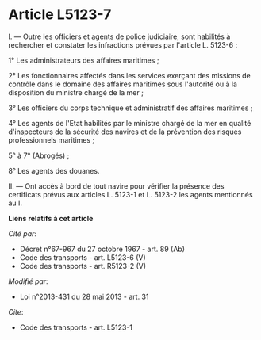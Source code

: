 # Article L5123-7

I. ― Outre les officiers et agents de police judiciaire, sont habilités à rechercher et constater les infractions prévues par
l'article L. 5123-6 : 

1° Les administrateurs des affaires maritimes ; 

2° Les fonctionnaires affectés dans les services exerçant des missions de contrôle dans le domaine des affaires maritimes
sous l'autorité ou à la disposition du ministre chargé de la mer ;

3° Les officiers du corps technique et administratif des affaires maritimes ; 

4° Les agents de l'Etat habilités par le ministre chargé de la mer en qualité d'inspecteurs de la sécurité des navires et de
la prévention des risques professionnels maritimes ; 

5° à 7° (Abrogés) ;

8° Les agents des douanes. 

II. ― Ont accès à bord de tout navire pour vérifier la présence des certificats prévus aux articles L. 5123-1 et L. 5123-2
les agents mentionnés au I.

**Liens relatifs à cet article**

_Cité par_:

  - Décret n°67-967 du 27 octobre 1967 - art. 89 (Ab)
  - Code des transports - art. L5123-6 (V)
  - Code des transports - art. R5123-2 (V)

_Modifié par_:

  - Loi n°2013-431 du 28 mai 2013 - art. 31

_Cite_:

  - Code des transports - art. L5123-1
